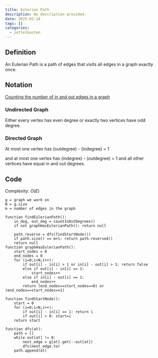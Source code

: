 ```yaml
---
title: Eulerian Path
description: No description provided.
date: 2025-02-14
tags: []
categories:
  - zettelkasten
---
```


## Definition

An Eulerian Path is a path of edges that visits all edges in a graph exactly once.

## Notation

[Counting the number of in and out edges in a graph](Counting%20the%20number%20of%20in%20and%20out%20edges%20in%20a%20graph.md)

### Undirected Graph

Either every vertex has even degree or exactly two vertices have odd degree.

### Directed Graph

At most one vertex has (outdegree) - (indegree) = 1

and at most one vertex has (indegree) - (outdegree) = 1 and all other vertices have equal in and out degrees.

## Code

Complexity: $O(E)$

```pseudo
g = graph we work on
N = g.size
m = number of edges in the graph

function findEulerianPath():
	in_deg, out_deg = countInOutDegrees()
	if not graphHasEulerianPath(): return null

	path_reverse = dfs(findStartNode())
	if path.size() == m+1: return path.reversed()
	return null
function graphHasEulerianPath():
	start_nodes = 0
	end_nodes = 0
	for (i=0;i<N;i++):
		if out[i] - in[i] > 1 or in[i] - out[i] > 1: return false
		else if out[i] - in[i] == 1:
			start_nodes++
		else if in[i] - out[i] == 1:
			end_nodes++
		return (end_nodes==start_nodes==0) or (end_nodes==start_nodes==1)

function findStartNode():
	start = 0
	for (i=0;i<N;i++):
		if out[i] - in[i] == 1: return i
		if out[i] > 0: start=i
	return start

function dfs(at):
	path = []
	while out[at] != 0:
		next_edge = g[at].get(--out[at])
		dfs(next_edge.to)
	path.append(at)
```
